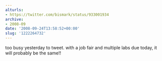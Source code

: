 ```yaml
---
alturls:
- https://twitter.com/bismark/status/933001934
archive:
- 2008-09
date: '2008-09-24T13:58:52+00:00'
slug: '1222264732'
---
```


too busy yesterday to tweet. with a job fair and multiple labs due today,
it will probably be the same!!

